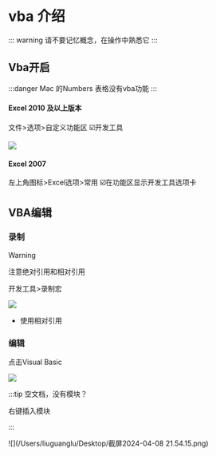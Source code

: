 # vba 介绍

::: warning
请不要记忆概念，在操作中熟悉它
:::

## Vba开启

:::danger
Mac 的Numbers 表格没有vba功能
:::

#### Excel 2010 及以上版本

文件>选项>自定义功能区 ☑️开发工具

![](/excel/截屏2024-04-0620.05.35.png)

#### Excel 2007

左上角图标>Excel选项>常用 ☑️在功能区显示开发工具选项卡

## VBA编辑

### 录制

> [!warning]
>
> 注意绝对引用和相对引用

开发工具>录制宏

![](/excel/A78AFAE8-7BE5-4D86-8E9F-CB3146B3AF64_4_5005_c.jpeg)

- 使用相对引用

### 编辑

点击Visual Basic

![](/excel/BA28A681-F09E-454A-B3E3-F9EF49394396.jpeg)

:::tip 空文档，没有模块？

右键插入模块

:::

![](/Users/liuguanglu/Desktop/截屏2024-04-08 21.54.15.png)